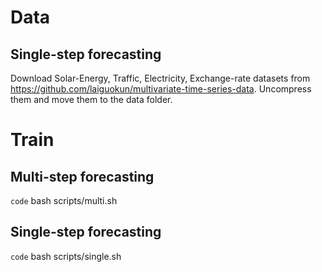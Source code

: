 # Data
## Single-step forecasting
Download Solar-Energy, Traffic, Electricity, Exchange-rate datasets from https://github.com/laiguokun/multivariate-time-series-data. Uncompress them and move them to the data folder.
# Train
## Multi-step forecasting
`code` bash scripts/multi.sh
## Single-step forecasting
`code` bash scripts/single.sh